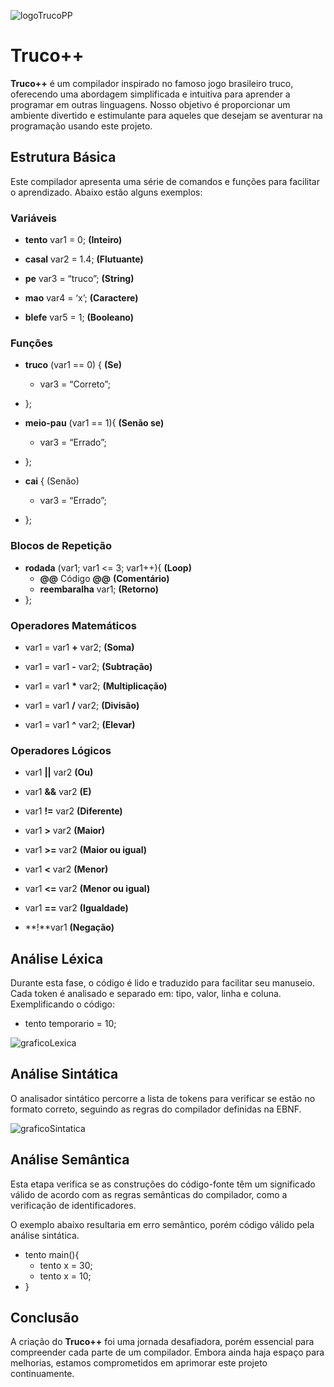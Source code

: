 ![logoTrucoPP](https://github.com/DavilaGustavo/compiladorTruco/assets/106328212/19bebfa9-11e3-4515-b08c-8f71c41807de)
# Truco++
**Truco++** é um compilador inspirado no famoso jogo brasileiro truco, oferecendo uma abordagem simplificada e intuitiva para aprender a programar em outras linguagens. Nosso objetivo é proporcionar um ambiente divertido e estimulante para aqueles que desejam se aventurar na programação usando este projeto.

## Estrutura Básica
Este compilador apresenta uma série de comandos e funções para facilitar o aprendizado. Abaixo estão alguns exemplos:

### Variáveis
- **tento** var1 = 0;                     **(Inteiro)**

- **casal** var2 = 1.4;                   **(Flutuante)**

- **pe** var3 = “truco”;                  **(String)**

- **mao** var4 = ‘x’;                     **(Caractere)**

- **blefe** var5 = 1;                     **(Booleano)**

### Funções
- **truco** (var1 == 0) {                 **(Se)**
    - var3 = “Correto”;
- };

- **meio-pau** (var1 == 1){               **(Senão se)**
    - var3 = “Errado”;
- };

- **cai** { (Senão)
    - var3 = “Errado”;
- };

### Blocos de Repetição
- **rodada** (var1; var1 <= 3; var1++){   **(Loop)**
    - **@@** Código **@@**                       **(Comentário)**
    - **reembaralha** var1;               **(Retorno)**  
- };

### Operadores Matemáticos
- var1 = var1 **+** var2;                 **(Soma)**

- var1 = var1 **-** var2;                 **(Subtração)**

- var1 = var1 __*__ var2;                 **(Multiplicação)**

- var1 = var1 **/** var2;                 **(Divisão)**

- var1 = var1 **^** var2;                 **(Elevar)**

### Operadores Lógicos
- var1 **||** var2                        **(Ou)**

- var1 **&&** var2                        **(E)**

- var1 **!=** var2                        **(Diferente)**

- var1 **>** var2                         **(Maior)**

- var1 **>=** var2                        **(Maior ou igual)**

- var1 **<** var2                         **(Menor)**

- var1 **<=** var2                        **(Menor ou igual)**

- var1 **==** var2                        **(Igualdade)**

- **!**var1                               **(Negação)**

## Análise Léxica
Durante esta fase, o código é lido e traduzido para facilitar seu manuseio. Cada token é analisado e separado em: tipo, valor, linha e coluna.
Exemplificando o código:

- tento temporario = 10;

![graficoLexica](https://github.com/DavilaGustavo/compiladorTruco/assets/106328212/fca99262-fc97-42a9-844a-028d21e8f2fe)

## Análise Sintática
O analisador sintático percorre a lista de tokens para verificar se estão no formato correto, seguindo as regras do compilador definidas na EBNF.

![graficoSintatica](https://github.com/DavilaGustavo/compiladorTruco/assets/106328212/4445a17e-a635-428b-ab97-0856f714fcd4)

## Análise Semântica
Esta etapa verifica se as construções do código-fonte têm um significado válido de acordo com as regras semânticas do compilador, como a verificação de identificadores.

O exemplo abaixo resultaria em erro semântico, porém código válido pela análise sintática.

- tento main(){​
    - tento x = 30;​
    - tento x = 10;​
- } 

## Conclusão
A criação do **Truco++** foi uma jornada desafiadora, porém essencial para compreender cada parte de um compilador. Embora ainda haja espaço para melhorias, estamos comprometidos em aprimorar este projeto continuamente.